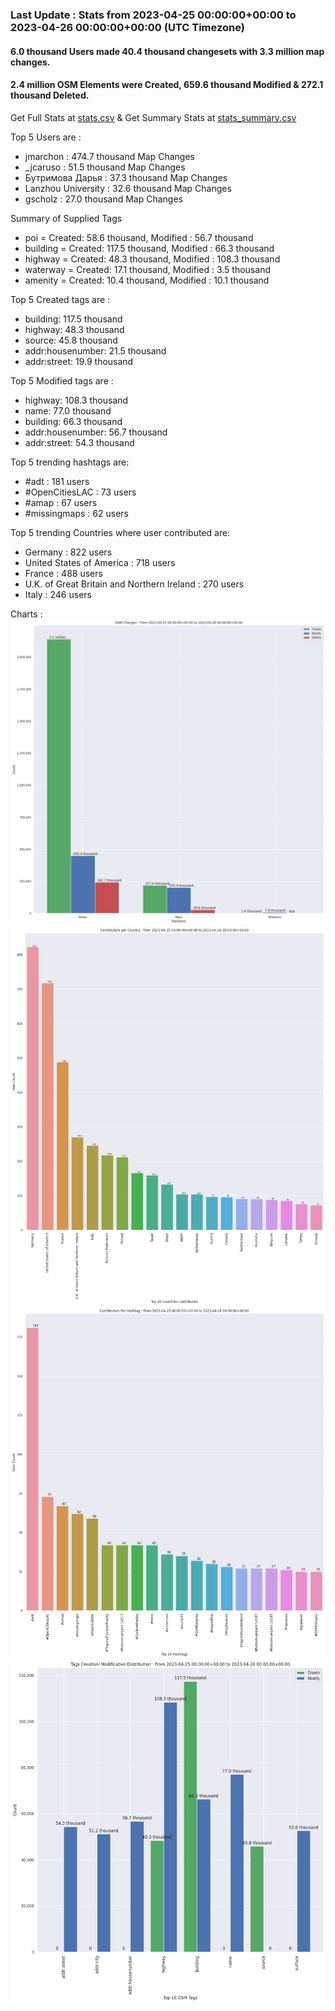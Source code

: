 ### Last Update : Stats from 2023-04-25 00:00:00+00:00 to 2023-04-26 00:00:00+00:00 (UTC Timezone)

#### 6.0 thousand Users made 40.4 thousand changesets with 3.3 million map changes.
#### 2.4 million OSM Elements were Created, 659.6 thousand Modified & 272.1 thousand Deleted.
Get Full Stats at [stats.csv](/stats/Global/Daily/stats.csv)
 & Get Summary Stats at [stats_summary.csv](/stats/Global/Daily/stats_summary.csv)

Top 5 Users are : 
- jmarchon : 474.7 thousand Map Changes
- _jcaruso : 51.5 thousand Map Changes
- Бутримова Дарья : 37.3 thousand Map Changes
- Lanzhou University : 32.6 thousand Map Changes
- gscholz : 27.0 thousand Map Changes

Summary of Supplied Tags
- poi = Created: 58.6 thousand, Modified : 56.7 thousand
- building = Created: 117.5 thousand, Modified : 66.3 thousand
- highway = Created: 48.3 thousand, Modified : 108.3 thousand
- waterway = Created: 17.1 thousand, Modified : 3.5 thousand
- amenity = Created: 10.4 thousand, Modified : 10.1 thousand


Top 5 Created tags are :
- building: 117.5 thousand
- highway: 48.3 thousand
- source: 45.8 thousand
- addr:housenumber: 21.5 thousand
- addr:street: 19.9 thousand


Top 5 Modified tags are :
- highway: 108.3 thousand
- name: 77.0 thousand
- building: 66.3 thousand
- addr:housenumber: 56.7 thousand
- addr:street: 54.3 thousand


Top 5 trending hashtags are:
- #adt : 181 users
- #OpenCitiesLAC : 73 users
- #amap : 67 users
- #missingmaps : 62 users


Top 5 trending Countries where user contributed are:
- Germany : 822 users
- United States of America : 718 users
- France : 488 users
- U.K. of Great Britain and Northern Ireland : 270 users
- Italy : 246 users


 Charts : 
![Alt text](./stats_osm_changes.png) 
![Alt text](./stats_users_per_country.png) 
![Alt text](./stats_users_per_hashtag.png) 
![Alt text](./stats_tags.png) 
